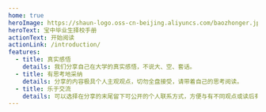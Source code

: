```yaml
---
home: true
heroImage: https://shaun-logo.oss-cn-beijing.aliyuncs.com/baozhonger.jpg
heroText: 宝中毕业生择校手册
actionText: 开始阅读
actionLink: /introduction/
features:
  - title: 真实感悟
    details: 我们分享自己在大学的真实感悟，不说大、空、套话。
  - title: 有思考地采纳
    details: 分享的内容极具个人主观观点，切勿全盘接受，请带着自己的思考阅读。
  - title: 乐于交流
    details: 可以选择在分享的末尾留下可公开的个人联系方式，方便与有不同观点或读后有感的同学交流。
---
```

